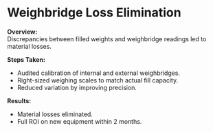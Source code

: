# Weighbridge Loss Elimination

**Overview:**  
Discrepancies between filled weights and weighbridge readings led to material losses.

**Steps Taken:**  
- Audited calibration of internal and external weighbridges.
- Right-sized weighing scales to match actual fill capacity.
- Reduced variation by improving precision.

**Results:**  
- Material losses eliminated.
- Full ROI on new equipment within 2 months.